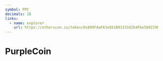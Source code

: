 ```yaml
---
symbol: PPC
decimals: 18
links:
  - name: explorer
    url: https://etherscan.io/token/0x809FAaF63eE61B9133102b4Fbe560219b534b6e4
---
```


# PurpleCoin
